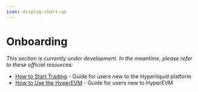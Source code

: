 ```yaml
---
icon: display-chart-up
---
```


# Onboarding

_This section is currently under development. In the meantime, please refer to these official resources:_

* [How to Start Trading](https://hyperliquid.gitbook.io/hyperliquid-docs/onboarding/how-to-start-trading) - Guide for users new to the Hyperliquid platform
* [How to Use the HyperEVM](https://hyperliquid.gitbook.io/hyperliquid-docs/onboarding/how-to-use-the-hyperevm) - Guide for users new to HyperEVM

